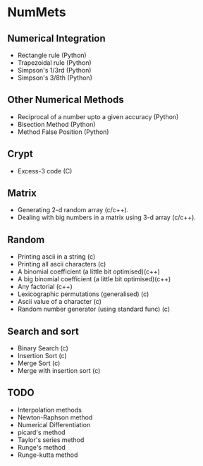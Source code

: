 NumMets
=======

Numerical Integration
-------------
* Rectangle rule (Python)
* Trapezoidal rule (Python)
* Simpson's 1/3rd (Python)
* Simpson's 3/8th (Python)

Other Numerical Methods
-------------
* Reciprocal of a number upto a given accuracy (Python)
* Bisection Method (Python)
* Method False Position (Python)

Crypt
------------
* Excess-3 code (C)

Matrix
------------
* Generating 2-d random array (c/c++).
* Dealing with big numbers in a matrix using 3-d array (c/c++).

Random
------------
* Printing ascii in a string (c)
* Printing all ascii characters (c)
* A binomial coefficient (a little bit optimised)(c++)
* A big binomial coefficient (a little bit optimised)(c++)
* Any factorial (c++)
* Lexicographic permutations (generalised) (c)
* Ascii value of a character (c)
* Random number generator (using standard func) (c)
 
 

Search and sort
--------------
* Binary Search (c)
* Insertion Sort (c)
* Merge Sort (c)
* Merge with insertion sort (c)


TODO
---------------
* Interpolation methods
* Newton-Raphson method
* Numerical Differentiation
* picard's method
* Taylor's series method
* Runge's method
* Runge-kutta method

